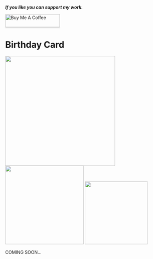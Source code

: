 _**If you like you can support my work.**_

<a href="https://www.buymeacoffee.com/berkansezer" target="_blank"><img src="https://www.buymeacoffee.com/assets/img/custom_images/orange_img.png" alt="Buy Me A Coffee" style="height: 41px !important;width: 174px !important;box-shadow: 0px 3px 2px 0px rgba(190, 190, 190, 0.5) !important;-webkit-box-shadow: 0px 3px 2px 0px rgba(190, 190, 190, 0.5) !important;" ></a> 

# Birthday Card
<img src="(https://github.com/berkansezer77/home-assistant/assets/84282504/236b3bc7-bf48-4e56-bd8a-a78a706a1eee" width="350">
<img src="https://github.com/berkansezer77/home-assistant/assets/84282504/c774ebb4-0398-4f87-9d04-1a0b48febfea" width="250">
<img src="https://github.com/berkansezer77/home-assistant/assets/84282504/ecb06053-0866-444c-bd7a-86fb0f047ad5" width="200">

COMING SOON...
